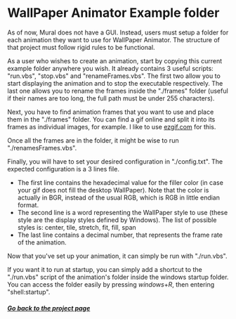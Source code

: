 
# WallPaper Animator Example folder

As of now, Mural does not have a GUI. Instead, users must setup a folder for each animation they want to use for WallPaper Animator. The structure of that project must follow rigid rules to be functional.

As a user who wishes to create an animation, start by copying this current example folder anywhere you wish. It already contains 3 useful scripts: "run.vbs", "stop.vbs" and "renameFrames.vbs". The first two allow you to start displaying the animation and to stop the executable respectively. The last one allows you to rename the frames inside the "./frames" folder (useful if their names are too long, the full path must be under 255 characters).

Next, you have to find animation frames that you want to use and place them in the "./frames" folder. You can find a gif online and split it into its frames as individual images, for example. I like to use [ezgif.com](https://ezgif.com/) for this.

Once all the frames are in the folder, it might be wise to run "./renamesFrames.vbs".

Finally, you will have to set your desired configuration in "./config.txt". The expected configuration is a 3 lines file.
- The first line contains the hexadecimal value for the filler color (in case your gif does not fill the desktop WallPaper). Note that the color is actually in BGR, instead of the usual RGB, which is RGB in little endian format.
- The second line is a word representing the WallPaper style to use (these style are the display styles defined by Windows). The list of possible styles is: center, tile, stretch, fit, fill, span
- The last line contains a decimal number, that represents the frame rate of the animation.

Now that you've set up your animation, it can simply be run with "./run.vbs".

If you want it to run at startup, you can simply add a shortcut to the "./run.vbs" script of the animation's folder inside the windows startup folder. You can access the folder easily by pressing *windows*+*R*, then entering "shell:startup".

##### [Go back to the project page](../README.md)
